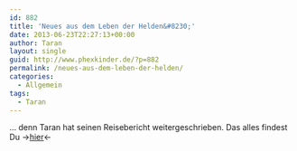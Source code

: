 ```yaml
---
id: 882
title: 'Neues aus dem Leben der Helden&#8230;'
date: 2013-06-23T22:27:13+00:00
author: Taran
layout: single
guid: http://www.phexkinder.de/?p=882
permalink: /neues-aus-dem-leben-der-helden/
categories:
  - Allgemein
tags:
  - Taran
---
```

&#8230; denn Taran hat seinen Reisebericht weitergeschrieben. Das alles findest Du ->[hier](http://www.phexkinder.de/mittelgruppe/taran-ibn-muhammed-ibn-ayabun-ai-orkhiander/tarans-reisebericht/ "Tarans Reisebericht")<-